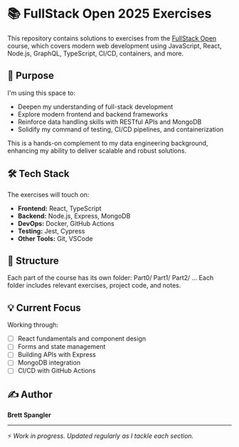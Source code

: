 # 📚 FullStack Open 2025 Exercises

This repository contains solutions to exercises from the [FullStack Open](https://fullstackopen.com/en/) course, which covers modern web development using JavaScript, React, Node.js, GraphQL, TypeScript, CI/CD, containers, and more.

## 🚀 Purpose

I'm using this space to:

- Deepen my understanding of full-stack development
- Explore modern frontend and backend frameworks
- Reinforce data handling skills with RESTful APIs and MongoDB
- Solidify my command of testing, CI/CD pipelines, and containerization

This is a hands-on complement to my data engineering background, enhancing my ability to deliver scalable and robust solutions.

## 🛠️ Tech Stack

The exercises will touch on:

- **Frontend:** React, TypeScript
- **Backend:** Node.js, Express, MongoDB
- **DevOps:** Docker, GitHub Actions
- **Testing:** Jest, Cypress
- **Other Tools:** Git, VSCode

## 📁 Structure

Each part of the course has its own folder:
Part0/ Part1/ Part2/ ...
Each folder includes relevant exercises, project code, and notes.

## 💡 Current Focus

Working through:

- [ ] React fundamentals and component design
- [ ] Forms and state management
- [ ] Building APIs with Express
- [ ] MongoDB integration
- [ ] CI/CD with GitHub Actions

## ✍️ Author

**Brett Spangler**  
<!-- Data Integration Engineer | Full-stack student  
Focused on bringing SQL expertise and automation into scalable web applications.

## 📬 Contact

You can reach me on [LinkedIn](https://www.linkedin.com/in/your-profile) or check out more projects on [GitHub](https://github.com/your-username). -->

---

⚡ _Work in progress. Updated regularly as I tackle each section._

